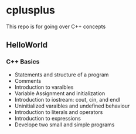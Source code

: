 # cplusplus
This repo is for going over C++ concepts

## HelloWorld 
### C++ Basics
- Statements and structure of a program
- Comments
- Introduction to varaibles
- Variable Assignment and initialization
- Introduction to iostream: cout, cin, and endl
- Uninitialized varaibles and undefined behaviour
- Introduction to literals and operators
- Introduction to expressions
- Develope two small and simple programs
 
